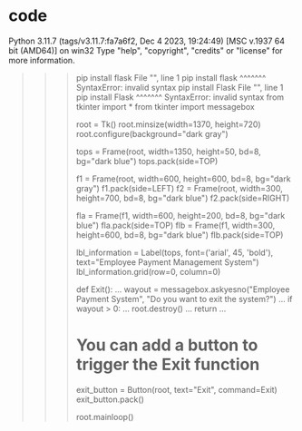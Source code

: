 # code
Python 3.11.7 (tags/v3.11.7:fa7a6f2, Dec  4 2023, 19:24:49) [MSC v.1937 64 bit (AMD64)] on win32
Type "help", "copyright", "credits" or "license" for more information.
>>> pip install flask
  File "<stdin>", line 1
    pip install flask
        ^^^^^^^
SyntaxError: invalid syntax
>>> pip install Flask
  File "<stdin>", line 1
    pip install Flask
        ^^^^^^^
SyntaxError: invalid syntax
>>> from tkinter import *
>>> from tkinter import messagebox
>>>
>>> root = Tk()
>>> root.minsize(width=1370, height=720)
>>> root.configure(background="dark gray")
>>>
>>> tops = Frame(root, width=1350, height=50, bd=8, bg="dark blue")
>>> tops.pack(side=TOP)
>>>
>>> f1 = Frame(root, width=600, height=600, bd=8, bg="dark gray")
>>> f1.pack(side=LEFT)
>>> f2 = Frame(root, width=300, height=700, bd=8, bg="dark blue")
>>> f2.pack(side=RIGHT)
>>>
>>> fla = Frame(f1, width=600, height=200, bd=8, bg="dark blue")
>>> fla.pack(side=TOP)
>>> flb = Frame(f1, width=300, height=600, bd=8, bg="dark blue")
>>> flb.pack(side=TOP)
>>>
>>> lbl_information = Label(tops, font=('arial', 45, 'bold'), text="Employee Payment Management System")
>>> lbl_information.grid(row=0, column=0)
>>>
>>>
>>> def Exit():
...     wayout = messagebox.askyesno("Employee Payment System", "Do you want to exit the system?")
...     if wayout > 0:
...         root.destroy()
...         return
...
>>> # You can add a button to trigger the Exit function
>>> exit_button = Button(root, text="Exit", command=Exit)
>>> exit_button.pack()
>>>
>>> root.mainloop()
>>>
